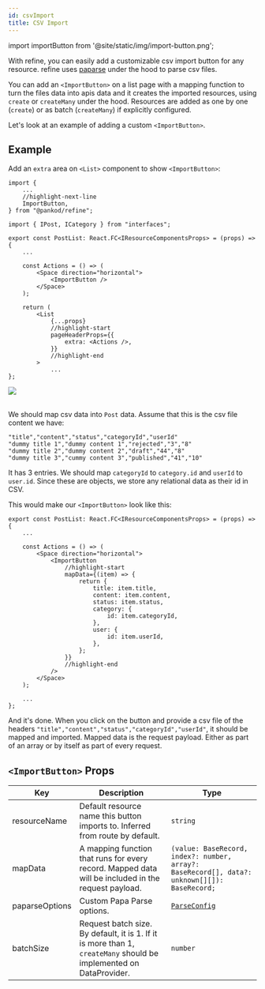 ```yaml
---
id: csvImport
title: CSV Import
---
```


import importButton from '@site/static/img/import-button.png';

With refine, you can easily add a customizable csv import button for any resource. refine uses [paparse](https://www.papaparse.com/) under the hood to parse csv files.

You can add an `<ImportButton>` on a list page with a mapping function to turn the files data into apis data and it creates the imported resources, using `create` or `createMany` under the hood. Resources are added as one by one (`create`) or as batch (`createMany`) if explicitly configured.

Let's look at an example of adding a custom `<ImportButton>`.

## Example

Add an `extra` area on `<List>` component to show `<ImportButton>`:

```tsx title="/src/pages/posts/list.tsx"
import {
    ...
    //highlight-next-line
    ImportButton,
} from "@pankod/refine";

import { IPost, ICategory } from "interfaces";

export const PostList: React.FC<IResourceComponentsProps> = (props) => {
    ...

    const Actions = () => (
        <Space direction="horizontal">
            <ImportButton />
        </Space>
    );

    return (
        <List
            {...props}
            //highlight-start
            pageHeaderProps={{
                extra: <Actions />,
            }}
            //highlight-end
        >
            ...
};
```

<div style={{textAlign: "center"}}>
    <img src={importButton} />
</div>
<br/>

We should map csv data into `Post` data. Assume that this is the csv file content we have:

```csv title="dummy.csv"
"title","content","status","categoryId","userId"
"dummy title 1","dummy content 1","rejected","3","8"
"dummy title 2","dummy content 2","draft","44","8"
"dummy title 3","cummy content 3","published","41","10"
```

It has 3 entries. We should map `categoryId` to `category.id` and `userId` to `user.id`. Since these are objects, we store any relational data as their id in CSV.

This would make our `<ImportButton>` look like this:

```tsx title="/src/pages/posts/list.tsx"
export const PostList: React.FC<IResourceComponentsProps> = (props) => {
    ...

    const Actions = () => (
        <Space direction="horizontal">
            <ImportButton
                //highlight-start
                mapData={(item) => {
                    return {
                        title: item.title,
                        content: item.content,
                        status: item.status,
                        category: {
                            id: item.categoryId,
                        },
                        user: {
                            id: item.userId,
                        },
                    };
                }}
                //highlight-end
            />
        </Space>
    );
    
    ...
};
```

And it's done. When you click on the button and provide a csv file of the headers `"title","content","status","categoryId","userId"`, it should be mapped and imported. Mapped data is the request payload. Either as part of an array or by itself as part of every request.

## `<ImportButton>` Props

| Key            | Description                                                                                                        | Type                                                                                         |
| -------------- | ------------------------------------------------------------------------------------------------------------------ | -------------------------------------------------------------------------------------------- |
| resourceName   | Default resource name this button imports to. Inferred from route by default.                                      | `string`                                                                                     |
| mapData        | A mapping function that runs for every record. Mapped data will be included in the request payload.                | `(value: BaseRecord, index?: number, array?: BaseRecord[], data?: unknown[][]): BaseRecord;` |
| paparseOptions | Custom Papa Parse options.                                                                                         | [`ParseConfig`](https://www.papaparse.com/docs)                                              |
| batchSize      | Request batch size. By default, it is 1. If it is more than 1, `createMany` should be implemented on DataProvider. | `number`                                                                                     |
